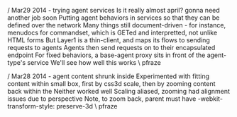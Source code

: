 / Mar29 2014 - trying agent services
Is it really almost april? gonna need another job soon
Putting agent behaviors in services so that they can be defined over the network
Many things still document-driven - for instance, menudocs for commandset, which is GETed and interpretted, not unlike HTML forms
But Layer1 is a thin-client, and maps its flows to sending requests to agents
Agents then send requests on to their encapsulated endpoint
For fixed behaviors, a base-agent proxy sits in front of the agent-type's service
We'll see how well this works
\ pfraze


/ Mar28 2014 - agent content shrunk inside
Experimented with fitting content within small box, first by css3d scale, then by zooming content back within the
Neither worked well
Scaling aliased, zooming had alignment issues due to perspective
Note, to zoom back, parent must have -webkit-transform-style: preserve-3d
\ pfraze